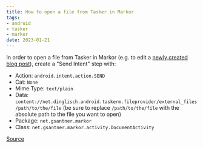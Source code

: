 ```yaml
---
title: How to open a file from Tasker in Markor
tags: 
- android
- tasker
- markor
date: 2023-01-21
---
```


In order to open a file from Tasker in Markor (e.g. to edit a [newly created blog post](/blog/2023-01-21-hugo-meet-android/)), create a "Send Intent" step with:

- Action: `android.intent.action.SEND`
- Cat: `None`
- Mime Type: `text/plain`
- Data: `content://net.dinglisch.android.taskerm.fileprovider/external_files/path/to/the/file` (be sure to replace `/path/to/the/file` with the absolute path to the file you want to open)
- Package: `net.gsantner.markor`
- Class: `net.gsantner.markor.activity.DocumentActivity`

[Source](https://www.reddit.com/r/tasker/comments/xbspjr/send_intent_to_markor/)